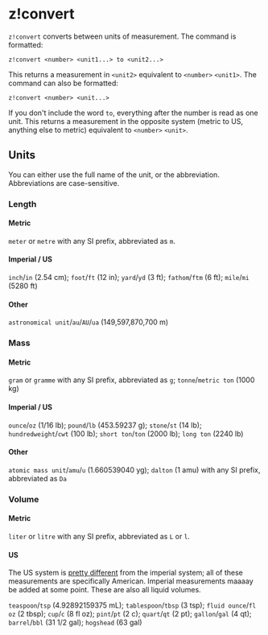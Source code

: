 # z!convert

``z!convert`` converts between units of measurement. The command is formatted:
```
z!convert <number> <unit1...> to <unit2...>
```
This returns a measurement in ``<unit2>`` equivalent to ``<number>`` ``<unit1>``. The command can also be formatted:
```
z!convert <number> <unit...>
```
If you don't include the word ``to``, everything after the number is read as one unit. This returns a measurement in the opposite system (metric to US, anything else to metric) equivalent to ``<number>`` ``<unit>``.

## Units
You can either use the full name of the unit, or the abbreviation. Abbreviations are case-sensitive.
### Length
#### Metric
``meter`` or ``metre`` with any SI prefix, abbreviated as ``m``.
#### Imperial / US
``inch``/``in`` (2.54 cm); ``foot``/``ft`` (12 in); ``yard``/``yd`` (3 ft); ``fathom``/``ftm`` (6 ft); ``mile``/``mi`` (5280 ft)
#### Other
``astronomical unit``/``au``/``AU``/``ua`` (149,597,870,700 m)

### Mass
#### Metric
``gram`` or ``gramme`` with any SI prefix, abbreviated as ``g``; ``tonne``/``metric ton`` (1000 kg)
#### Imperial / US
``ounce``/``oz`` (1/16 lb); ``pound``/``lb`` (453.59237 g); ``stone``/``st`` (14 lb); ``hundredweight``/``cwt`` (100 lb); ``short ton``/``ton`` (2000 lb); ``long ton`` (2240 lb)
#### Other
``atomic mass unit``/``amu``/``u`` (1.660539040 yg); ``dalton`` (1 amu) with any SI prefix, abbreviated as ``Da``

### Volume
#### Metric
``liter`` or ``litre`` with any SI prefix, abbreviated as ``L`` or ``l``.
#### US
The US system is [pretty different](https://en.wikipedia.org/wiki/Comparison_of_the_imperial_and_US_customary_measurement_systems) from the imperial system; all of these measurements are specifically American. Imperial measurements maaaay be added at some point. These are also all liquid volumes.

``teaspoon``/``tsp`` (4.92892159375 mL); ``tablespoon``/``tbsp`` (3 tsp); ``fluid ounce``/``fl oz`` (2 tbsp); ``cup``/``c`` (8 fl oz); ``pint``/``pt`` (2 c); ``quart``/``qt`` (2 pt); ``gallon``/``gal`` (4 qt); ``barrel``/``bbl`` (31 1/2 gal); ``hogshead`` (63 gal)
